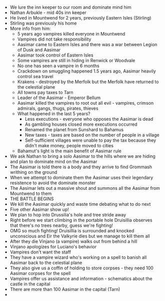 - We lure the inn keeper to our room and dominate mind him
- Nathan Arbukle - mid 40s inn keeper
- He lived in Mountwend for 2 years, previously Eastern Isles (Stirling)
- Stirling was previously his home
- More info from him:
  - 5 years ago vampires killed everyone in Mountwend
  - Vampires did not take responsibility
  - Aasimar came to Eastern Isles and there was a war between Legion of Dusk and Aasimar
  - Aasimar took control of Eastern Isles
  - Some vampires are still in hiding in Renwick or Woodvale
  - No one has seen a vampire in 6 months
  - Crackdown on smuggling happened 1.5 years ago, Aasimar heavily control sea travel
  - Krakens - destroyed by the Merfolk but the Merfolk have returned to the celestial plane
  - All towns pay taxes to Tarn
  - Leader of the Aasimar - Emperor Bellum
  - Aasimar killed the vampires to root out all evil - vampires, crimson admirals, gangs, thugs, pirates, thieves
  - What happened in the last 5 years?
    - Less executions - everyone who opposes the Aasimar is dead
    - As gambling houses closed more executions occurred
    - Renamed the planet from Sunshard to Bahamus
    - New taxes - taxes are based on the number of people in a village
    - Self-sufficient villages were unable to pay the tax because they didn't make money, people moved to cities
  - Bahamut's light is the main benefit of Aasimar rule
- We ask Nathan to bring a solo Aasimar to the hills where we are hiding and plan to dominate mind on the Aasimar
- The Aasimar is told there is a body and they arrive to find Grommash writhing on the ground
- When we attempt to dominate them the Aasimar uses their legendary resistence to avoid the dominate monster
- The Aasimar lets out a massive shout and summons all the Aasimar from Mountwend to them
- THE BATTLE BEGINS
- We kill the Aasimar quickly and waste time debating what to do next
- Five other Aasimar show up!
- We plan to hop into Drussilia's hole and tree stride away
- Right before we start climbing in the portable hole Druisillia observes that there's no trees nearby, guess we're fighting!
- OMG so much fighting! Druisillia is surrounded and knocked unconscious and Eir the Valkyrie dies but we manage to kill them all
- After they die Vinjano (a vampire) walks out from behind a hill
- Vinjano apologizes for Luciano's behavior 
- Vampires don't want the staff 
- They have a vampire wizard who's working on a spell to banish all Aasimar back to the celestial plane
- They also give us a coffin of holding to store corpses - they need 100 Aasimar corpses for the spell
- Vampires offer us assistance and information - schematics about the castle in the capital
- There are more than 100 Aasimar in the capital (Tarn)
- 
